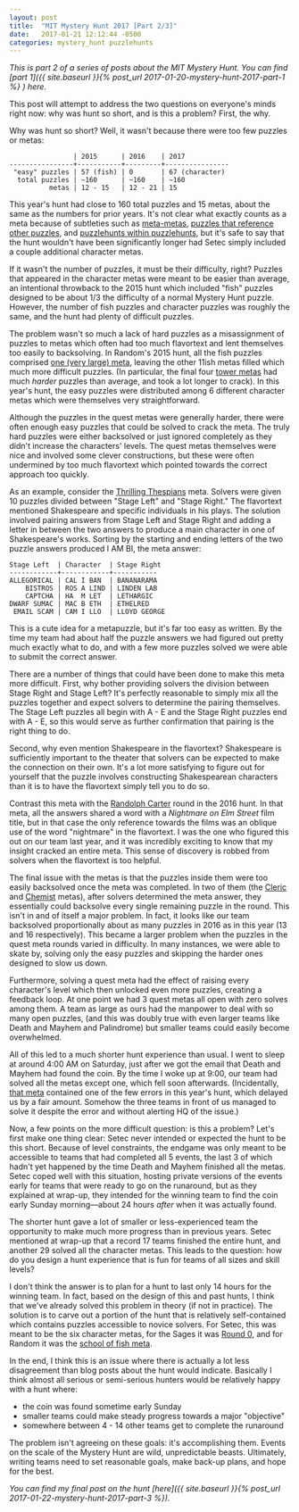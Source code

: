 ```yaml
---
layout: post
title:  "MIT Mystery Hunt 2017 [Part 2/3]"
date:   2017-01-21 12:12:44 -0500
categories: mystery_hunt puzzlehunts
---
```


*This is part 2 of a series of posts about the MIT Mystery Hunt. You can find [part 1]({{ site.baseurl }}{% post_url 2017-01-20-mystery-hunt-2017-part-1 %}
) here.*

This post will attempt to address the two questions on everyone's minds right now: why was hunt so short, and is this a problem? First, the why.

Why was hunt so short? Well, it wasn't because there were too few puzzles or metas:

```
                | 2015      | 2016    | 2017
----------------+-----------+---------+----------------
 "easy" puzzles | 57 (fish) | 0       | 67 (character)
  total puzzles | ~160      | ~160    | ~160
          metas | 12 - 15   | 12 - 21 | 15
```

This year's hunt had close to 160 total puzzles and 15 metas, about the same as the numbers for prior years. It's not clear what exactly counts as a meta because of subtleties such as [meta-metas](http://web.mit.edu/puzzle/www/2015/puzzle/ocean_meta_meta/), [puzzles that reference other puzzles](http://web.mit.edu/puzzle/www/2015/puzzle/dory/), and [puzzlehunts within puzzlehunts](http://huntception.com/round/dreamtime/), but it's safe to say that the hunt wouldn't have been significantly longer had Setec simply included a couple additional character metas.

If it wasn't the number of puzzles, it must be their difficulty, right? Puzzles that appeared in the character metas were meant to be easier than average, an intentional throwback to the 2015 hunt which included "fish" puzzles designed to be about 1/3 the difficulty of a normal Mystery Hunt puzzle. However, the number of fish puzzles and character puzzles was roughly the same, and the hunt had plenty of difficult puzzles.

<!--more-->

The problem wasn't so much a lack of hard puzzles as a misassignment of puzzles to metas which often had too much flavortext and lent themselves too easily to backsolving. In Random's 2015 hunt, all the fish puzzles comprised [one (very large) meta](http://web.mit.edu/puzzle/www/2015/puzzle/school_of_fish_meta/), leaving the other 11ish metas filled which much more difficult puzzles. (In particular, the final four [tower metas](http://web.mit.edu/puzzle/www/2015/puzzle/colorful_tower_meta/) had much *harder* puzzles than average, and took a lot longer to crack). In this year's hunt, the easy puzzles were distributed among 6 different character metas which were themselves very straightforward.

Although the puzzles in the quest metas were generally harder, there were often enough easy puzzles that could be solved to crack the meta. The truly hard puzzles were either backsolved or just ignored completely as they didn't increase the characters' levels. The quest metas themselves were nice and involved some clever constructions, but these were often undermined by too much flavortext which pointed towards the correct approach too quickly.

As an example, consider the [Thrilling Thespians](http://web.mit.edu/puzzle/www/2017/round/thespians.html) meta. Solvers were given 10 puzzles divided between "Stage Left" and "Stage Right." The flavortext mentioned Shakespeare and specific individuals in his plays. The solution involved pairing answers from Stage Left and Stage Right and adding a letter in between the two answers to produce a main character in one of Shakespeare's works. Sorting by the starting and ending letters of the two puzzle answers produced I AM BI, the meta answer:


```
Stage Left  | Character  | Stage Right
------------+------------+-----------
ALLEGORICAL | CAL I BAN  | BANANARAMA
    BISTROS | ROS A LIND | LINDEN LAB
    CAPTCHA | HA  M LET  | LETHARGIC
DWARF SUMAC | MAC B ETH  | ETHELRED
 EMAIL SCAM | CAM I LLO  | LLOYD GEORGE
```

This is a cute idea for a metapuzzle, but it's far too easy as written. By the time my team had about half the puzzle answers we had figured out pretty much exactly what to do, and with a few more puzzles solved we were able to submit the correct answer.

There are a number of things that could have been done to make this meta more difficult. First, why bother providing solvers the division between Stage Right and Stage Left? It's perfectly reasonable to simply mix all the puzzles together and expect solvers to determine the pairing themselves. The Stage Left puzzles all begin with A - E and the Stage Right puzzles end with A - E, so this would serve as further confirmation that pairing is the right thing to do.

Second, why even mention Shakespeare in the flavortext? Shakespeare is sufficiently important to the theater that solvers can be expected to make the connection on their own. It's a lot more satisfying to figure out for yourself that the puzzle involves constructing Shakespearean characters than it is to have the flavortext simply tell you to do so.

Contrast this meta with the [Randolph Carter](http://huntception.com/round/randolph_carter/) round in the 2016 hunt. In that meta, all the answers shared a word with a *Nightmare on Elm Street* film title, but in that case the only reference towards the films was an oblique use of the word "nightmare" in the flavortext. I was the one who figured this out on our team last year, and it was incredibly exciting to know that my insight cracked an entire meta. This sense of discovery is robbed from solvers when the flavortext is too helpful.

The final issue with the metas is that the puzzles inside them were too easily backsolved once the meta was completed. In two of them (the [Cleric](http://web.mit.edu/puzzle/www/2017/round/cleric.html) and [Chemist](http://web.mit.edu/puzzle/www/2017/round/chemist.html) metas), after solvers determined the meta answer, they essentially could backsolve every single remaining puzzle in the round. This isn't in and of itself a major problem. In fact, it looks like our team backsolved proportionally about as many puzzles in 2016 as in this year (13 and 16 respectively). This became a larger problem when the puzzles in the quest meta rounds varied in difficulty. In many instances, we were able to skate by, solving only the easy puzzles and skipping the harder ones designed to slow us down.

Furthermore, solving a quest meta had the effect of raising every character's level which then unlocked even more puzzles, creating a feedback loop. At one point we had 3 quest metas all open with zero solves among them. A team as large as ours had the manpower to deal with so many open puzzles, (and this was doubly true with even larger teams like Death and Mayhem and Palindrome) but smaller teams could easily become overwhelmed.

All of this led to a much shorter hunt experience than usual. I went to sleep at around 4:00 AM on Saturday, just after we got the email that Death and Mayhem had found the coin. By the time I woke up at 9:00, our team had solved all the metas except one, which fell soon afterwards. (Incidentally, [that meta](http://web.mit.edu/puzzle/www/2017/round/minstrels.html) contained one of the few errors in this year's hunt, which delayed us by a fair amount. Somehow the three teams in front of us managed to solve it despite the error and without alerting HQ of the issue.)

Now, a few points on the more difficult question: is this a problem? Let's first make one thing clear: Setec never intended or expected the hunt to be this short. Because of level constraints, the endgame was only meant to be accessible to teams that had completed all 5 events, the last 3 of which hadn't yet happened by the time Death and Mayhem finished all the metas. Setec coped well with this situation, hosting private versions of the events early for teams that were ready to go on the runaround, but as they explained at wrap-up, they intended for the winning team to find the coin early Sunday morning—about 24 hours *after* when it was actually found.

The shorter hunt gave a lot of smaller or less-experienced team the opportunity to make much more progress than in previous years. Setec mentioned at wrap-up that a record 17 teams finished the entire hunt, and another 29 solved all the character metas. This leads to the question: how do you design a hunt experience that is fun for teams of all sizes and skill levels?

I don't think the answer is to plan for a hunt to last only 14 hours for the winning team. In fact, based on the design of this and past hunts, I think that we've already solved this problem in theory (if not in practice). The solution is to carve out a portion of the hunt that is relatively self-contained which contains puzzles accessible to novice solvers. For Setec, this was meant to be the six character metas, for the Sages it was [Round 0](http://www.mit.edu/~puzzle/2013/enigmavalley.com/), and for Random it was the [school of fish meta]((http://web.mit.edu/puzzle/www/2015/puzzle/school_of_fish_meta/)).

In the end, I think this is an issue where there is actually a lot less disagreement than blog posts about the hunt would indicate. Basically I think almost all serious or semi-serious hunters would be relatively happy with a hunt where:
* the coin was found sometime early Sunday
* smaller teams could make steady progress towards a major "objective"
* somewhere between 4 - 14 other teams get to complete the runaround

The problem isn't agreeing on these goals: it's accomplishing them. Events on the scale of the Mystery Hunt are wild, unpredictable beasts. Ultimately, writing teams need to set reasonable goals, make back-up plans, and hope for the best.

*You can find my final post on the hunt [here]({{ site.baseurl }}{% post_url 2017-01-22-mystery-hunt-2017-part-3 %}).*
